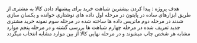 هدف پروژه : پیدا کردن بیشترین شباهت خرید برای پیشنهاد دادن کالا به مشتری از طریق ابزارهای ساده در پایتون 
در مرحله اول داده های نوشتاری خوانده و یکسان سازی شدند
در مرحله دوم ماتریس داده ها ساخته شده 
در مرحله سوم نمونه خرید مشتری جدید تعریف شده
در مرحله چهارم شباهت ها بررسی گشته
و در مرحله پنجم موارد مشابه هر شخص چاپ میشوند
و در مرحله نهایی کالا از بین موارد مشابه انتخاب میگردد 
